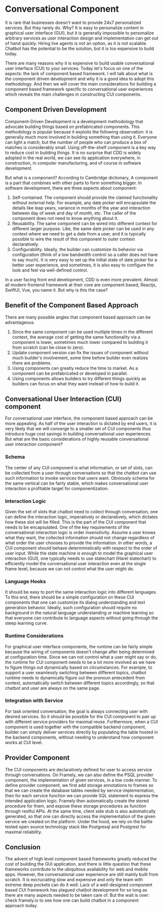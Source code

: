 # Conversational Component
It is rare that businesses doesn't want to provide 24x7 personalized services. But they rarely do. Why?  It is easy to personalize content in graphical user interface (GUI), but it is generally impossible to personalize arbitrary services as user interaction design and implementation can get out of hand quickly. Hiring live agents is not an option, as it is not scalable. Chatbot has the potential to be the solution, but it is too expensive to build today.

There are many reasons why it is expensive to build usable conversational user interface (CUI) to your services. Today let's focus on one of the aspects: the lack of component based framework. I will talk about what is the component driven development and why it is a good idea to adopt this methodology. And then we will cover the main considerations for building a component based framework specific to conversational user experiences which reveals the main challenges in constructing CUI components. 

## Component Driven Development
Component-Driven Development is a development methodology that advocate building things based on prefabricated components. This methodology is popular because it exploits the following observation: it is generally much more involved in building something than using it. Everyone can light a match, but the number of people who can produce a box of matches is considerably small. Using off-the-shelf component is a key way to reduce cost in building things. It is no surprise that CDD is widely adopted in the real world, we can see its application everywhere, in construction, in computer manufacturing, and of course in software development. 

But what is a component? According to Cambridge dictionary, A component is a part that combines with other parts to form something bigger. In software development, there are three aspects about component:
1. Self-contained. The component should provide the claimed functionality without external help. For example, any date picker will encapsulate the details like leap years, variance in months of the year and interaction between day of week and day of month, etc. The caller of the component does not need to know anything about it. 
2. Reusability. The same component can be wired into different context for different larger purpose. Like, the same date picker can be used in any context where we need to get a date from a user, and it is typically possible to wire the result of this component to outer context declaratively. 
3. Configurability. Ideally, the builder can customize its behavior via configuration (think of a low bandwidth control so a caller does not have to say much). It is very easy to set up the initial state of date picker  for a better user experience, and sometimes, it is also easy to configure the look and feel via well-defined control.

In a user facing front end development, CDD is even more prevalent. Almost all modern frontend framework at their core are component based, Reactjs, SwiftUI, Vue, you name it. But why is this the case?

## Benefit of the Component Based Approach
There are many possible angles that component based approach can be advantageous.
1. Since the same component can be used multiple times in the different context, the average cost of getting the same functionality via a component is lower, sometimes much lower compared to building it from scratch (can be close to zero).
2. Update component version can fix the issues of component without much builder's involvement, some time before builder even realizes there are problems.
3. Using components can greatly reduce the time to market. As a component can be prefabricated or developed in parallel.
4. Using components allows builders to try different things quickly as builders can focus on what they want instead of how to build it.

## Conversational User Interaction (CUI) component
For conversational user interface, the component based approach can be more appealing. As half of the user interaction is dictated by end users, it is very likely that we will converge to a smaller set of CUI components thus introduce huge cost savings in building conversational user experiences. But what are the basic considerations of highly reusable conversational user interaction component?

### Schema
The center of any CUI component is what information, or set of slots, can be collected from a user through conversations so that the chatbot can use such information to invoke services that users want. Obviously schema for the same vertical can be fairly stable, which makes conversational user interaction a profitable target for componentization. 

### Interaction Logic
Given the set of slots that chatbot need to collect through conversation, one can define the interaction logic, imperatively or declaratively, which dictates how these slot will be filled. This is the part of the CUI component that needs to be encapsulated. One of the key requirements of the conversational interaction logic is order insensitivity. Assume a user knows what they want, the collected information should not change regardless of what order the user chooses to provide the information. In other words, a CUI component should behave deterministically with respect to the order of user input. While the state machine is enough to model the graphical user interaction (GUI), one typically needs to use statechart (Harel statechart) to efficiently model the conversational user interaction even at the single frame level, because we can not control what the user might do. 

### Language Hooks
It should be easy to port the same interaction logic into different languages. To this end, there should be a simple configuration on these CUI components that one can customize its dialog understanding and text generation behavior. Ideally, such configuration should require no background in the natural language understanding or machine learning so that everyone can contribute to language aspects without going through the steep learning curve.

### Runtime Considerations
For graphical user interface components, the runtime can be fairly simple because the wiring of components doesn't change after being determined at configuration time. Since we can not control what a user might say or do, the runtime for CUI component needs to be a lot more involved as we have to figure things out dynamically based on circumstances. For example, to support a user seamlessly switching between different topics, chatbot runtime needs to dynamically figure out the pronoun antecedent from context, automatically switch between different topics accordingly, so that chatbot and user are always on the same page. 

### Integration with Service
For task oriented conversation, the goal is always connecting user with desired services. So it should be possible for the CUI component to pair up with different service providers for maximal reuse. Furthermore, when a CUI component is used together with the compatible backend component, builder can simply deliver services directly by populating the table hosted in the backend components, without needing to understand how component works at CUI level.

## Provider Component
The CUI components are declaratively defined for user to access service through conversations. On Framely, we can also define the PSQL provider component, the implementation of given services, in a low code manner. To define provider component, we first add storage annotations to frames so that we can create the database tables needed by service implementation, then for each service function we can provide SQL statement to express the intended application logic. Framely then automatically create the stored procedure for them, and expose these storage procedures as function through restful APIs. At the same time, client side stub is also automatically generated, so that one can directly access the implementation of the given service we created on the platform. Under the hood, we rely on the battle tested open source technology stack like Postgresql and Postgrest for maximal reliability.

## Conclusion
The advent of high level component based frameworks greatly reduced the cost of building the GUI application, and there is little question that these frameworks contribute to the ubiquitous availability for web and mobile apps. However, the conversational user experience are still mainly built from scratch. It is excruciating slow and expensive and only the team with extreme deep pockets can do it well. Lack of a well-designed component based CUI framework has plagued chatbot development for so long as there are many aspects needed to be taken care of. But the wait is over: check framely.io to see how one can build chatbot in a component approach today.